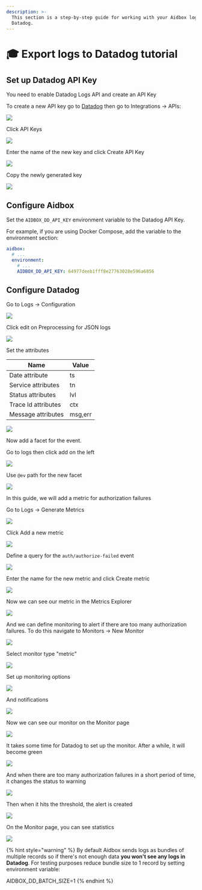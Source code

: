 ```yaml
---
description: >-
  This section is a step-by-step guide for working with your Aidbox logs with
  Datadog.
---
```


# 🎓 Export logs to Datadog tutorial

## Set up Datadog API Key

You need to enable Datadog Logs API and create an API Key

To create a new API key go to [Datadog](https://app.datadoghq.com/) then go to Integrations -> APIs:

![](<../../../.gitbook/assets/image (11) (2).png>)

Click API Keys

![](<../../../.gitbook/assets/image (13).png>)

Enter the name of the new key and click Create API Key

![](<../../../.gitbook/assets/image (15) (1).png>)

Copy the newly generated key

![](<../../../.gitbook/assets/image (16).png>)

## Configure Aidbox

Set the `AIDBOX_DD_API_KEY` environment variable to the Datadog API Key.

For example, if you are using Docker Compose, add the variable to the environment section:

```yaml
aidbox:
  # ...
  environment:
    # ...
    AIDBOX_DD_API_KEY: 64977deeb1fff8e27763028e596a6856
```

## Configure Datadog

Go to Logs -> Configuration

![](<../../../.gitbook/assets/image (18).png>)

Click edit on Preprocessing for JSON logs

![](<../../../.gitbook/assets/image (19).png>)

Set the attributes

| Name                | Value   |
| ------------------- | ------- |
| Date attribute      | ts      |
| Service attributes  | tn      |
| Status attributes   | lvl     |
| Trace Id attributes | ctx     |
| Message attributes  | msg,err |

![](<../../../.gitbook/assets/image (22) (1).png>)

Now add a facet for the event.

Go to logs then click add on the left

![](<../../../.gitbook/assets/image (23) (1).png>)

Use `@ev` path for the new facet

![](<../../../.gitbook/assets/image (24) (1).png>)

In this guide, we will add a metric for authorization failures

Go to Logs -> Generate Metrics

![](<../../../.gitbook/assets/image (25).png>)

Click Add a new metric

![](<../../../.gitbook/assets/image (26).png>)

Define a query for the `auth/authorize-failed` event

![](<../../../.gitbook/assets/image (27) (1).png>)

Enter the name for the new metric and click Create metric

![](<../../../.gitbook/assets/image (28).png>)

Now we can see our metric in the Metrics Explorer

![](<../../../.gitbook/assets/image (29) (1).png>)

And we can define monitoring to alert if there are too many authorization failures. To do this navigate to Monitors -> New Monitor

![](<../../../.gitbook/assets/image (30).png>)

Select monitor type "metric"

![](<../../../.gitbook/assets/image (31) (1).png>)

Set up monitoring options

![](<../../../.gitbook/assets/image (32) (1).png>)

And notifications

![](<../../../.gitbook/assets/image (33).png>)

Now we can see our monitor on the Monitor page

![](<../../../.gitbook/assets/image (34) (1).png>)

It takes some time for Datadog to set up the monitor. After a while, it will become green

![](<../../../.gitbook/assets/image (35).png>)

And when there are too many authorization failures in a short period of time, it changes the status to warning

![](<../../../.gitbook/assets/image (36).png>)

Then when it hits the threshold, the alert is created

![](<../../../.gitbook/assets/image (37).png>)

On the Monitor page, you can see statistics

![](<../../../.gitbook/assets/image (38).png>)

{% hint style="warning" %}
By default Aidbox sends logs as bundles of multiple records so if there's not enough data **you won't see any logs in Datadog**. For testing purposes reduce bundle size to 1 record by setting environment variable:

AIDBOX\_DD\_BATCH\_SIZE=1
{% endhint %}
